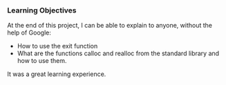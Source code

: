 ### Learning Objectives

At the end of this project, I can be able to explain to anyone, without the help of Google:

- How to use the exit function
- What are the functions calloc and realloc from the standard library and how to use them.

It was a great learning experience.
